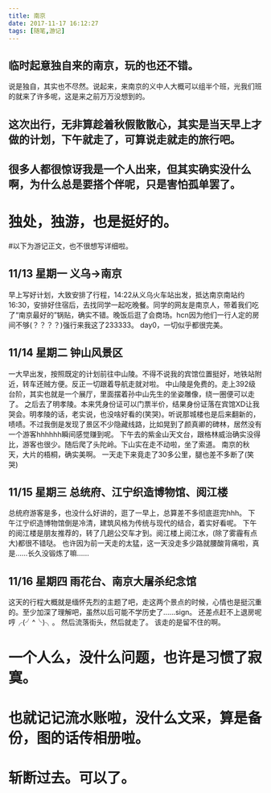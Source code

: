 ```yaml
---
title: 南京
date: 2017-11-17 16:12:27
tags: [随笔,游记]
---
```

## 临时起意独自来的南京，玩的也还不错。
说是独自，其实也不尽然。说起来，来南京的义中人大概可以组半个班，光我们班的就来了许多呢，这是来之前万万没想到的。
## 这次出行，无非算趁着秋假散散心，其实是当天早上才做的计划，下午就走了，可算说走就走的旅行吧。
## 很多人都很惊讶我是一个人出来，但其实确实没什么啊，为什么总是要搭个伴呢，只是害怕孤单罢了。
# 独处，独游，也是挺好的。
#以下为游记正文，也不很想写详细啦。

## 11/13 星期一 义乌->南京
早上写好计划，大致安排了行程，14:22从义乌火车站出发，抵达南京南站约16:30，安排好住宿后，去找同学一起吃晚餐。同学的网友是南京人，带着我们吃了“南京最好的”锅贴，确实不错。晚饭后逛了会商场。hcn因为他们一行人定的房间不够(？？？？)强行来我这了233333。
day0，一切似乎都很完美。

## 11/14 星期二 钟山风景区
一大早出发，按照既定的计划前往中山陵。不得不说我的宾馆位置挺好，地铁站附近，转车还贼方便。反正一切跟着导航走就对啦。
中山陵是免费的。走上392级台阶，其实也就是一个展厅，里面摆着孙中山先生的坐姿雕像，绕一圈便可以走了。
之后去了明孝陵。本来凭身份证可以门票半价，结果身份证落在宾馆XD让我哭会。明孝陵的话，老实说，也没啥好看的(笑哭)。听说那城楼也是后来翻新的，啧啧。不过我倒是发现了景区不少隐藏线路，比如晃到了颜真卿的碑林，居然没有一个游客hhhhhh瞬间感觉赚到呢。
下午去的紫金山天文台，跟格林威治确实没得比，游客也很少。随后爬了头陀岭。下山实在走不动啦，坐了索道。
南京的秋天，大片的梧桐，确实美啊。
一天走下来竟走了30多公里，腿也差不多断了(笑哭)

## 11/15 星期三 总统府、江宁织造博物馆、阅江楼
总统府游客是多，也没什么好讲的，逛了一早上，总算差不多彻底逛完hhh。
下午江宁织造博物馆倒是冷清，建筑风格为传统与现代的结合，着实好看呢。
下午的阅江楼是朋友推荐的，转了几趟公交车才到。阅江楼上阅江水，(除了雾霾有点大)都很不错哒。
也许因为前一天走的太猛，这一天没走多少路就腰酸背痛啦，真是……长久没锻炼了嘛……

## 11/16 星期四 雨花台、南京大屠杀纪念馆
这天的行程大概就是缅怀先烈的主题了吧，走这两个景点的时候，心情也是挺沉重的。至少加深了理解吧，虽然以后可能不学历史了……sign。
还差点赶不上退房呢哼╭(╯^╰)╮。
然后流落街头，然后就走了。
该走的是留不住的啊。

# 一个人么，没什么问题，也许是习惯了寂寞。
# 也就记记流水账啦，没什么文采，算是备份，图的话传相册啦。
# 斩断过去。可以了。
